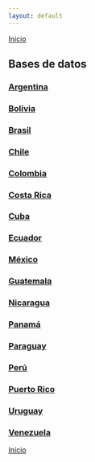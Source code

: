 ```yaml
---
layout: default
---
```


[Inicio](./)

## Bases de datos

### [Argentina](./argentna.html)

### [Bolivia](./bolivia.html)

### [Brasil](./brasil.html)

### [Chile](./chile.html)

### [Colombia](./colombia.html)

### [Costa Rica](./costarica.html)

### [Cuba](./cuba.html)

### [Ecuador](./ecuador.html)

### [México](./mexico.html)

### [Guatemala](./guatemala.html)

### [Nicaragua](./nicaragua.html)

### [Panamá](./panama.html)

### [Paraguay](./paraguay.html)

### [Perú](./peru.html)

### [Puerto Rico](./puertorico.html)

### [Uruguay](./uruguay.html)

### [Venezuela](./venezuela.html)


[Inicio](./)
